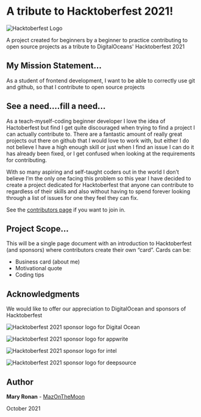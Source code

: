 # __A tribute to Hacktoberfest 2021!__

![Hacktoberfest Logo](https://hacktoberfest.digitalocean.com/_nuxt/img/logo-hacktoberfest-full.f42e3b1.svg)

A project created for beginners by a beginner to practice contributing to open source projects as a tribute to DigitalOceans' Hacktoberfest 2021

## __My Mission Statement...__

 As a student of frontend development, I want to be able to correctly use git and github, so that I contribute to open source projects

 ## __See a need....fill a need...__

 As a teach-myself-coding beginner developer I love the idea of Hactoberfest but find I get quite discouraged when trying to find a project I can actually contribute to. 
There are a fantastic amount of really great projects out there on github that I would love to work with, but either I do not believe I have a high enough skill or just when I find an issue I can do it has already been fixed, or I get confused when looking at the requirements for contributing.

With so many aspiring and self-taught coders out in the world I don’t believe I’m the only one facing this problem so this year I have decided to create a project dedicated for Hacktoberfest that anyone can contribute to regardless of their skills and also without having to spend forever looking through a list of issues for one they feel they can fix.

See the [contributors page](contributing.md) if you want to join in.

 ## __Project Scope...__
 This will be a single page document with an introduction to Hacktoberfest (and sponsors) where contributors create their own “card”.
 Cards can be:
 * Business card (about me)
 * Motivational quote
 * Coding tips

 ## __Acknowledgments__
We would like to offer our appreciation to DigitalOcean and sponsors of Hacktoberfest

![Hacktoberfest 2021 sponsor logo for Digital Ocean](https://hacktoberfest.digitalocean.com/_nuxt/img/logo-digitalocean-gr.f6faef2.svg)

![Hacktoberfest 2021 sponsor logo for appwrite](https://hacktoberfest.digitalocean.com/_nuxt/img/logo-appwrite-gr.1161116.svg)

![Hacktoberfest 2021 sponsor logo for intel](https://hacktoberfest.digitalocean.com/_nuxt/img/logo-intel-gr.a510816.svg)

![Hacktoberfest 2021 sponsor logo for deepsource](https://hacktoberfest.digitalocean.com/_nuxt/img/logo-deepsource-gr.37aa9bc.svg)

## __Author__

**Mary Ronan** - [MazOnTheMoon](https://github.com/MazontheMoon)

October 2021